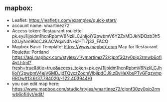 ## mapbox:

* Leaflet: https://leafletjs.com/examples/quick-start/
* account name: vmartinez72
* Access token: Restaurant roulette
pk.eyJ1Ijoidm1hcnRpbmV6NzIiLCJhIjoiY2pwbmV6Y2ZxMDJkNDQzb3h5bXUyNm90dCJ9.ACWqxNdNHcHTI7j33_FACQ
* Mapbox Basic Template:
https://www.mapbox.com
Map for Restaurant Roulette: Portland
https://api.mapbox.com/styles/v1/vmartinez72/cjpnf30zy0pip2rmwb6ofi4yt.html?fresh=true&title=true&access_token=pk.eyJ1Ijoidm1hcnRpbmV6NzIiLCJhIjoiY2pwbmV4ejV6MDJjdTQyczZocmVlbjlpdCJ9.zBvHeXbsPTvGFqzvmpRROw#13.6/37.784020/-122.403944/0
* you can edit map here: https://www.mapbox.com/studio/styles/vmartinez72/cjpnf30zy0pip2rmwb6ofi4yt/edit/
